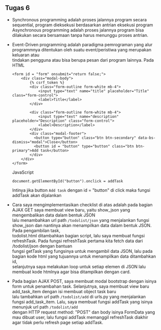 ## Tugas 6
* Synchronous programming adalah proses jalannya program secara sequential, program dieksekusi berdasarkan antrian eksekusi program <br>
  Asynchronous programming adalah proses jalannya program bisa dilakukan secara bersamaan tanpa harus menunggu proses antrian.

* Event-Driven programming adalah paradigma pemrograman yang alur programmnya ditentukan oleh suatu event/peristiwa yang merupakan keluaran atau <br>
  tindakan pengguna atau bisa berupa pesan dari program lainnya.
  Pada HTML
  ```
  <form id = "form" onsubmit="return false;">
      <div class="modal-body">
          {% csrf_token %}
          <div class="form-outline form-white mb-4">
              <input type="text" name="title" placeholder="Title" class="form-control">
              <label>Title</label>
          </div>

          <div class="form-outline form-white mb-4">
              <input type="text" name="description" placeholder="Description" class="form-control">
              <label>Description</label>
          </div>
          <div class="modal-footer">
            <button type="button" class="btn btn-secondary" data-bs-dismiss="modal">Close</button>
            <button id = "button" type="button" class="btn btn-primary">Add task</button>
          </div>
      </div>
  </form>
  ```

  JavaScript
  ```
  document.getElementById("button").onclick = addTask
  ```
  Intinya jika button ```Add task``` dengan id = "button" di click maka fungsi addTask akan dijalankan

* Cara saya mengimplementasikan checklist di atas adalah pada bagian AJAX GET saya membuat view baru, yaitu show_json yang mengembalikan data dalam bentuk JSON <br>
  lalu menambahkan url path ```/todolist/json``` yang menjalankan fungsi show_json dan nantinya akan menampilkan data dalam bentuk JSON. Pada pengambilan task, <br>
  todolist.html ditambahkan bagian script, lalu saya membuat fungsi refreshTask. Pada fungsi refreshTask pertama kita fetch data dari /todolist/json dengan bantuan <br>
  fungsi getTask yang fungsinya untuk mengambil data JSON, lalu pada bagian kode html yang tujuannya untuk menampilkan data ditambahkan id, <br>
  selanjutnya saya melakukan loop untuk setiap elemen di JSON lalu membuat kode htmlnya agar bisa ditampilkan dengan card.

* Pada bagian AJAX POST, saya membuat modal bootstrap dengan isinya form untuk penambahan task. Selanjutnya, saya membuat view baru add_task_item dengan isi membuat object task baru <br>
  lalu tambahkan url path ```/todolist/add``` di urls.py yang menjalankan fungsi add_task_item. Lalu, saya membuat fungsi addTask yang isinya menunjuk url path ```/todolist/add``` <br>
  dengan HTTP request method: "POST" dan body isinya FormData yang mau dibuat user, lalu fungsi addTask memanggil refreshTask diakhir agar tidak perlu refresh page setiap addTask.